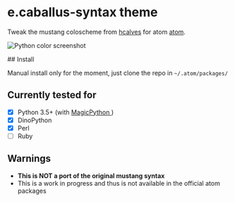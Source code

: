 # e.caballus-syntax theme

Tweak the mustang coloscheme from [hcalves](http://hcalves.deviantart.com/art/Mustang-Vim-Colorscheme-98974484) for atom [atom](https://github.com/atom/atom).

![Python color screenshot](https://github.com/Piplopp/mustang-syntax-atom/blob/master/examples/python_example.png)

## Install

Manual install only for the moment, just clone the repo in `~/.atom/packages/`

## Currently tested for

- [x] Python 3.5+ (with [MagicPython ](https://github.com/MagicStack/MagicPython))
- [x] DinoPython
- [x] Perl
- [ ] Ruby

## Warnings
* **This is NOT a port of the original mustang syntax**
* This is a work in progress and thus is not available in the official atom packages
